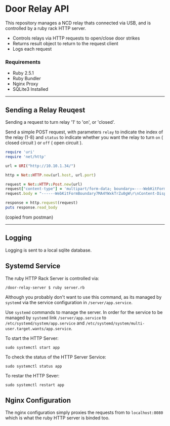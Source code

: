 # Door Relay API

This repository manages a NCD relay thats connected via USB, and is controlled by a ruby rack HTTP server.

* Controls relays via HTTP requests to open/close door strikes
* Returns result object to return to the request client
* Logs each request

### Requirements

* Ruby 2.5.1
* Ruby Bundler
* Nginx Proxy
* SQLite3 Installed

---

## Sending a Relay Reuqest

Sending a request to turn relay '1' to 'on', or 'closed'.

Send a simple POST request, with parameters `relay` to indicate the index of the relay (1-8) and `status` to indicate whether you want the relay to turn `on` ( closed circuit ) or `off` ( open circuit ).

```ruby
require 'uri'
require 'net/http'

url = URI("http://10.10.1.34/")

http = Net::HTTP.new(url.host, url.port)

request = Net::HTTP::Post.new(url)
request["content-type"] = 'multipart/form-data; boundary=----WebKitFormBoundary7MA4YWxkTrZu0gW'
request.body = "------WebKitFormBoundary7MA4YWxkTrZu0gW\r\nContent-Disposition: form-data; name=\"relay\"\r\n\r\n1\r\n------WebKitFormBoundary7MA4YWxkTrZu0gW\r\nContent-Disposition: form-data; name=\"status\"\r\n\r\non\r\n------WebKitFormBoundary7MA4YWxkTrZu0gW--"

response = http.request(request)
puts response.read_body
```
(copied from postman)

---
## Logging

Logging is sent to a local sqlite database.

## Systemd Service

The ruby HTTP Rack Server is controlled via:

`/door-relay-server $ ruby server.rb`

Although you probably don't want to use this command, as its managed by `systemd` via the service configuration in `/server/app.service`.

Use `systemd` commands to manage the server. In order for the service to be managed by `systemd` link `/server/app.service` to `/etc/systemd/system/app.service` and `/etc/systemd/system/multi-user.target.wants/app.service`.

To start the HTTP Server:

`sudo systemctl start app`

To check the status of the HTTP Server Service:

`sudo systemctl status app`

To restar the HTTP Sever:

`sudo systemctl restart app`

## Nginx Configuration

The nginx configuration simply proxies the requests from to `localhost:8080` which is what the ruby HTTP server is binded too.